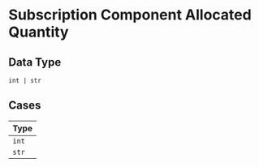 
# Subscription Component Allocated Quantity

## Data Type

`int | str`

## Cases

| Type |
|  --- |
| `int` |
| `str` |

